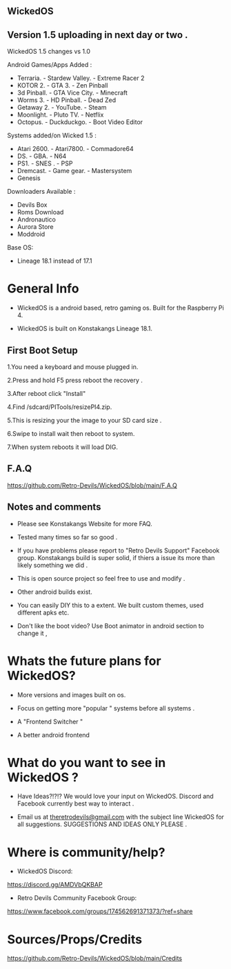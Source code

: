 
## WickedOS 

## Version 1.5 uploading in next day or two . 

WickedOS 1.5 changes vs 1.0

Android Games/Apps Added :
- Terraria.        - Stardew Valley.        - Extreme Racer 2
- KOTOR 2.         - GTA 3.                 - Zen Pinball
- 3d Pinball.      - GTA Vice City.         - Minecraft 
- Worms 3.         - HD Pinball.            - Dead Zed
- Getaway 2.       - YouTube.               - Steam 
- Moonlight.       - Pluto TV.              - Netflix 
- Octopus.         - Duckduckgo.            - Boot Video Editor 

Systems added/on Wicked 1.5 :
- Atari 2600.        - Atari7800.             - Commadore64
- DS.                - GBA.                   - N64
- PS1.               - SNES .                 - PSP
- Dremcast.          - Game gear.             - Mastersystem
- Genesis 

Downloaders Available :
- Devils Box 
- Roms Download 
- Andronautico 
- Aurora Store 
- Moddroid

Base OS:
- Lineage 18.1 instead of 17.1

# General Info 

- WickedOS is a android based, retro gaming os. Built for the Raspberry Pi 4.

- WickedOS is built on Konstakangs Lineage 18.1.
  
## First Boot Setup 

1.You need a keyboard and mouse plugged in.

2.Press and hold F5 press reboot the recovery .

3.After reboot click "Install"

4.Find /sdcard/PITools/resizePI4.zip.

5.This is resizing your the image to your SD card size . 

6.Swipe to install wait then reboot to system.

7.When system reboots it will load DIG.

## F.A.Q

https://github.com/Retro-Devils/WickedOS/blob/main/F.A.Q

## Notes and comments 

- Please see Konstakangs Website for more FAQ.

- Tested many times so far so good . 

- If you have problems please report to "Retro Devils Support" Facebook group. Konstakangs build is super solid, if thiers a issue its more than likely something we did .

- This is open source project so feel free to use and modify .

- Other android builds exist.

- You can easily DIY this to a extent. We built custom themes, used different apks etc. 

- Don't like the boot video? Use Boot animator in android section to change it , 


# Whats the future plans for WickedOS?

- More versions and images built on os. 

- Focus on getting more  "popular " systems before all systems .

- A "Frontend Switcher "

- A better android frontend


# What do you want to see in WickedOS ?

- Have Ideas?!?!? We would love your input on WickedOS.  Discord and Facebook currently best way to interact .

- Email us at theretrodevils@gmail.com with the subject line WickedOS for all suggestions. SUGGESTIONS AND IDEAS ONLY PLEASE . 


# Where is community/help? 

- WickedOS Discord:

https://discord.gg/AMDVbQKBAP 

- Retro Devils Community Facebook Group: 

https://www.facebook.com/groups/174562691371373/?ref=share


# Sources/Props/Credits

https://github.com/Retro-Devils/WickedOS/blob/main/Credits

